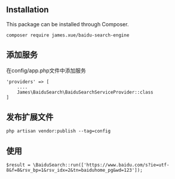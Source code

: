 ## Installation

This package can be installed through Composer.

```
composer require james.xue/baidu-search-engine
```
## 添加服务
在config/app.php文件中添加服务

~~~
'providers' => [
    ....
    James\BaiduSearch\BaiduSearchServiceProvider::class
]
~~~

## 发布扩展文件

~~~
php artisan vendor:publish --tag=config
~~~

## 使用
~~~
$result = \BaiduSearch::run(['https://www.baidu.com/s?ie=utf-8&f=8&rsv_bp=1&rsv_idx=2&tn=baiduhome_pg&wd=123']);
~~~